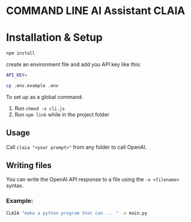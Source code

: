 # COMMAND LINE AI Assistant CLAIA 
# Installation & Setup

```bash
npm install
```

create an environment file and add you API key like this:

```bash
API_KEY=
```

```bash
cp .env.example .env
```

To set up as a global command:

1. Run `chmod -x cli.js`
2. Run `npm link` while in the project folder

## Usage

Call `claia "<your prompt>"` from any folder to call OpenAI.



## Writing files

You can write the OpenAI API response to a file using the `-o <filename>` syntax.

### Example:

```bash
CLAIA "make a python program that can ... " -o main.py
```

